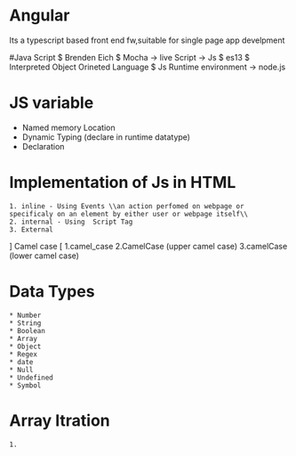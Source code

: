 # Angular

Its a typescript based front end fw,suitable for single page app develpment

#Java Script
    $ Brenden Eich
    $ Mocha -> live Script -> Js
    $ es13
    $ Interpreted Object Orineted Language 
    $ Js Runtime environment -> node.js
    

# JS variable
  + Named memory Location
  + Dynamic Typing (declare in runtime datatype)
  + Declaration 


# Implementation of Js in HTML
    1. inline - Using Events \\an action perfomed on webpage or specificaly on an element by either user or webpage itself\\
    2. internal - Using  Script Tag
    3. External


] Camel case [
    1.camel_case
    2.CamelCase (upper camel case)
    3.camelCase (lower camel case)


# Data Types
    * Number
    * String
    * Boolean
    * Array
    * Object
    * Regex 
    * date
    * Null
    * Undefined 
    * Symbol


# Array Itration
    1.
